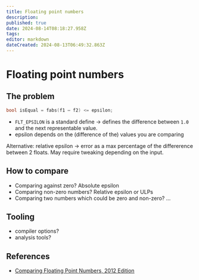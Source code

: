 ```yaml
---
title: Floating point numbers
description: 
published: true
date: 2024-08-14T08:18:27.958Z
tags: 
editor: markdown
dateCreated: 2024-08-13T06:49:32.863Z
---
```


# Floating point numbers


## The problem

```C
bool isEqual = fabs(f1 – f2) <= epsilon;
```

* `FLT_EPSILON` is a standard define -> defines the difference between `1.0` and the next representable value.
* epsilon depends on the (difference of the) values you are comparing

Alternative: relative epsilon -> error as a max percentage of the differerence between 2 floats.
May require tweaking depending on the input.


## How to compare

* Comparing against zero? Absolute epsilon
* Comparing non-zero numbers? Relative epsilon or ULPs
* Comparing two numbers which could be zero and non-zero? ...


## Tooling

* compiler options?
* analysis tools?

## References

* [Comparing Floating Point Numbers, 2012 Edition](https://randomascii.wordpress.com/2012/02/25/comparing-floating-point-numbers-2012-edition/)